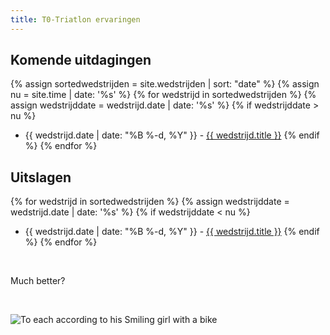 ```yaml
---
title: T0-Triatlon ervaringen
---
```

## Komende uitdagingen
{% assign sortedwedstrijden = site.wedstrijden | sort: "date" %}
{% assign nu = site.time | date: '%s' %}
{% for wedstrijd in sortedwedstrijden %}
{% assign wedstrijddate = wedstrijd.date | date: '%s' %}
{% if wedstrijddate > nu %}
* {{ wedstrijd.date | date: "%B %-d, %Y" }} - <a href="{{ wedstrijd.url }}">{{ wedstrijd.title }}</a>
{% endif %}
{% endfor %}

## Uitslagen
{% for wedstrijd in sortedwedstrijden %}
{% assign wedstrijddate = wedstrijd.date | date: '%s' %}
{% if wedstrijddate < nu %}
* {{ wedstrijd.date | date: "%B %-d, %Y" }} - <a href="{{ wedstrijd.url }}">{{ wedstrijd.title }}</a>
{% endif %}
{% endfor %}

<img data-src="https://res.cloudinary.com/pdk/dpr_auto,q_auto,w_auto:200:900/IMG_3854_rbwtfg" sizes="100vw" class="lazyload">
<img data-src="https://www.tixiv.be/img/w_200/IMG_3854_rbwtfg.jpg"  sizes="100vw" class="lazyload">
<img data-src="/IMG_3854_rbwtfg.jpg" sizes="100vw" class="lazyload">

Much better?


<img data-src="https://res.cloudinary.com/pdk/image/upload/c_fill,g_auto,ar_16:9/dpr_auto,q_auto/w_auto:breakpoints/IMG_3854_rbwtfg" sizes="100vw"  class="lazyload">
                                                                                                                                            <img data-src="https://www.tixiv.be/img/c_fill,g_auto,ar_16:9/dpr_auto,q_auto/w_auto:breakpoints/IMG_3854_rbwtfg" sizes="100vw"  class="lazyload">


<img sizes="100vw" srcset="http://res.cloudinary.com/demo/w_auto:100:320/bike.jpg	320w,
http://res.cloudinary.com/demo/w_auto:100:512/bike.jpg	512w,
http://res.cloudinary.com/demo/w_auto:100:640/bike.jpg	640w,
http://res.cloudinary.com/demo/w_auto:100:1024/bike.jpg	1024w,
http://res.cloudinary.com/demo/w_auto:100:1280/bike.jpg	1280w,
http://res.cloudinary.com/demo/w_auto:100:2048/bike.jpg	2048w" src="http://res.cloudinary.com/demo/w_auto:100:1024/bike.jpg" alt="To each according to his Smiling girl with a bike"/>
